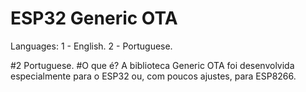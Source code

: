 # ESP32 Generic OTA
Languages:	1 - English.
			2 - Portuguese.
            
            
#2 Portuguese.
#O que é? A biblioteca Generic OTA foi desenvolvida especialmente para o ESP32 ou, com poucos ajustes, para ESP8266.

